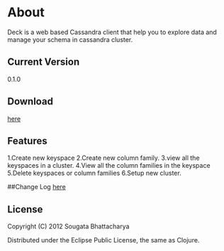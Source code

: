 # About

Deck is a web based Cassandra client that help you to explore data and manage your schema in cassandra cluster.

## Current Version
0.1.0

## Download
[here](https://github.com/sougatabh/deck/downloads)



## Features

1.Create new keyspace
2.Create new column family.
3.view all the keyspaces in a cluster.
4.View all the column families in the keyspace
5.Delete keyspaces or column families
6.Setup new cluster.

##Change Log
[here](https://github.com/sougatabh/deck/blob/master/CHANGES.md)

## License

Copyright (C) 2012 Sougata Bhattacharya

Distributed under the Eclipse Public License, the same as Clojure.
